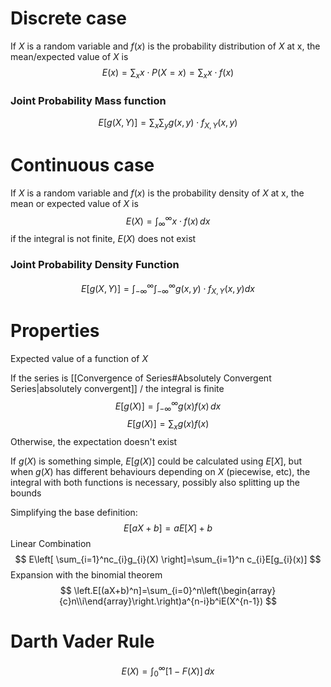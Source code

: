 # Discrete case
If $X$ is a random variable and $f(x)$ is the probability distribution of $X$ at x, the mean/expected value of $X$ is
$$
E(x)=\sum_{x}x\cdot P(X=x)=\sum_{x}x\cdot f(x)
$$
### Joint Probability Mass function
$$
E[g(X,Y)]=\sum_x\sum_yg(x,y)\cdot f_{X,Y}(x,y)
$$
# Continuous case
If $X$ is a random variable and $f(x)$ is the probability density of $X$ at x, the mean or expected value of $X$ is
$$
E(X)=\int_{\infty}^ \infty x\cdot f(x)\,dx
$$
if the integral is not finite, $E(X)$ does not exist


### Joint Probability Density Function
$$
E[g(X,Y)]=\int_{-\infty}^\infty\int_{-\infty}^\infty g(x,y)\cdot f_{X,Y}(x,y)dx
$$
# Properties
Expected value of a function of $X$

If the series is [[Convergence of Series#Absolutely Convergent Series|absolutely convergent]] / the integral is finite 
$$
E[g(X)]=\int_{-\infty}^ \infty g(x)f(x)\,dx
$$
$$
E[g(X)]=\sum_{x}g(x)f(x)
$$
Otherwise, the expectation doesn't exist

If $g(X)$ is something simple, $E[g(X)]$ could be calculated using $E[X]$, but when $g(X)$ has different behaviours depending on $X$ (piecewise, etc), the integral with both functions is necessary, possibly also splitting up the bounds




Simplifying the base definition:
$$
E[aX+b]=aE[X]+b
$$
Linear Combination
$$
E\left[ \sum_{i=1}^nc_{i}g_{i}(X) \right]=\sum_{i=1}^n c_{i}E[g_{i}(x)]
$$
Expansion with the binomial theorem
$$
\left.E[(aX+b)^n]=\sum_{i=0}^n\left(\begin{array}{c}n\\i\end{array}\right.\right)a^{n-i}b^iE(X^{n-1})
$$
# Darth Vader Rule

$$
E(X)=\int_{0}^\infty [1-F(X)]\, dx
$$
